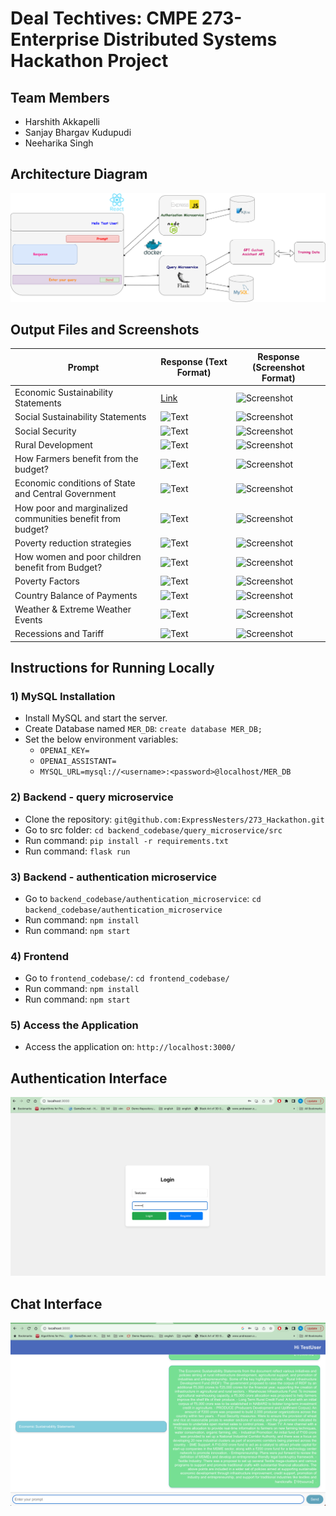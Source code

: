 # Deal Techtives: CMPE 273-Enterprise Distributed Systems Hackathon Project

## Team Members
- Harshith Akkapelli
- Sanjay Bhargav Kudupudi
- Neeharika Singh

## Architecture Diagram
![Architecture Diagram](./architecture_diagram.png)

## Output Files and Screenshots

| Prompt                                          | Response (Text Format)                                                                     | Response (Screenshot Format)                                                               |
| ------------------------------------------------ | ------------------------------------------------------------------------------------------ | ------------------------------------------------------------------------------------------ |
| Economic Sustainability Statements               | [Link](https://github.com/ExpressNesters/273_Hackathon/blob/main/prompt-responses/10_Prompt.png) | ![Screenshot](https://github.com/ExpressNesters/273_Hackathon/blob/main/prompt-responses/10_Prompt.png) |
| Social Sustainability Statements                 | ![Text](https://github.com/ExpressNesters/273_Hackathon/blob/main/prompt-responses/10_Prompt.png) | ![Screenshot](https://github.com/ExpressNesters/273_Hackathon/blob/main/prompt-responses/10_Prompt.png) |
| Social Security                                  | ![Text](https://github.com/ExpressNesters/273_Hackathon/blob/main/prompt-responses/10_Prompt.png) | ![Screenshot](https://github.com/ExpressNesters/273_Hackathon/blob/main/prompt-responses/10_Prompt.png) |
| Rural Development                                | ![Text](https://github.com/ExpressNesters/273_Hackathon/blob/main/prompt-responses/10_Prompt.png) | ![Screenshot](https://github.com/ExpressNesters/273_Hackathon/blob/main/prompt-responses/10_Prompt.png) |
| How Farmers benefit from the budget?             | ![Text](https://github.com/ExpressNesters/273_Hackathon/blob/main/prompt-responses/10_Prompt.png) | ![Screenshot](https://github.com/ExpressNesters/273_Hackathon/blob/main/prompt-responses/10_Prompt.png) |
| Economic conditions of State and Central Government | ![Text](https://github.com/ExpressNesters/273_Hackathon/blob/main/prompt-responses/10_Prompt.png) | ![Screenshot](https://github.com/ExpressNesters/273_Hackathon/blob/main/prompt-responses/10_Prompt.png) |
| How poor and marginalized communities benefit from budget? | ![Text](https://github.com/ExpressNesters/273_Hackathon/blob/main/prompt-responses/10_Prompt.png) | ![Screenshot](https://github.com/ExpressNesters/273_Hackathon/blob/main/prompt-responses/10_Prompt.png) |
| Poverty reduction strategies                     | ![Text](https://github.com/ExpressNesters/273_Hackathon/blob/main/prompt-responses/10_Prompt.png) | ![Screenshot](https://github.com/ExpressNesters/273_Hackathon/blob/main/prompt-responses/10_Prompt.png) |
| How women and poor children benefit from Budget? | ![Text](https://github.com/ExpressNesters/273_Hackathon/blob/main/prompt-responses/10_Prompt.png) | ![Screenshot](https://github.com/ExpressNesters/273_Hackathon/blob/main/prompt-responses/10_Prompt.png) |
| Poverty Factors                                  | ![Text](https://github.com/ExpressNesters/273_Hackathon/blob/main/prompt-responses/10_Prompt.png) | ![Screenshot](https://github.com/ExpressNesters/273_Hackathon/blob/main/prompt-responses/10_Prompt.png) |
| Country Balance of Payments                      | ![Text](https://github.com/ExpressNesters/273_Hackathon/blob/main/prompt-responses/10_Prompt.png) | ![Screenshot](https://github.com/ExpressNesters/273_Hackathon/blob/main/prompt-responses/10_Prompt.png) |
| Weather & Extreme Weather Events                 | ![Text](https://github.com/ExpressNesters/273_Hackathon/blob/main/prompt-responses/10_Prompt.png) | ![Screenshot](https://github.com/ExpressNesters/273_Hackathon/blob/main/prompt-responses/10_Prompt.png) |
| Recessions and Tariff                            | ![Text](https://github.com/ExpressNesters/273_Hackathon/blob/main/prompt-responses/10_Prompt.png) | ![Screenshot](https://github.com/ExpressNesters/273_Hackathon/blob/main/prompt-responses/10_Prompt.png) |

## Instructions for Running Locally


### 1) MySQL Installation
- Install MySQL and start the server.
- Create Database named `MER_DB`: `create database MER_DB;`
- Set the below environment variables:
  - `OPENAI_KEY=`
  - `OPENAI_ASSISTANT=`
  - `MYSQL_URL=mysql://<username>:<password>@localhost/MER_DB`

### 2) Backend - query microservice
- Clone the repository: `git@github.com:ExpressNesters/273_Hackathon.git`
- Go to src folder: `cd backend_codebase/query_microservice/src`
- Run command: `pip install -r requirements.txt`
- Run command: `flask run`

### 3) Backend - authentication microservice
- Go to `backend_codebase/authentication_microservice`: `cd backend_codebase/authentication_microservice`
- Run command: `npm install`
- Run command: `npm start`

### 4) Frontend
- Go to `frontend_codebase/`: `cd frontend_codebase/`
- Run command: `npm install`
- Run command: `npm start`

### 5) Access the Application
- Access the application on: `http://localhost:3000/`

## Authentication Interface
![Authentication Interface](./login_screen.png)

## Chat Interface
![Chat Interface](./chat_screen.png)
